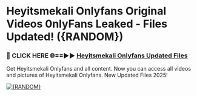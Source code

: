 # Heyitsmekali Onlyfans Original Videos 0nlyFans Leaked - Files Updated! ({RANDOM})

<h3>🔴 CLICK HERE 🌐==►► <a href="https://betterlinks.top/A2PfLJ" rel="nofollow">Heyitsmekali Onlyfans Updated Files</a></h3>

Get Heyitsmekali Onlyfans and all content. Now you can access all videos and pictures of Heyitsmekali Onlyfans. New Updated Files 2025!

[![{RANDOM}](https://i.imgur.com/ppqm5kG.gif)](https://betterlinks.top/A2PfLJ)